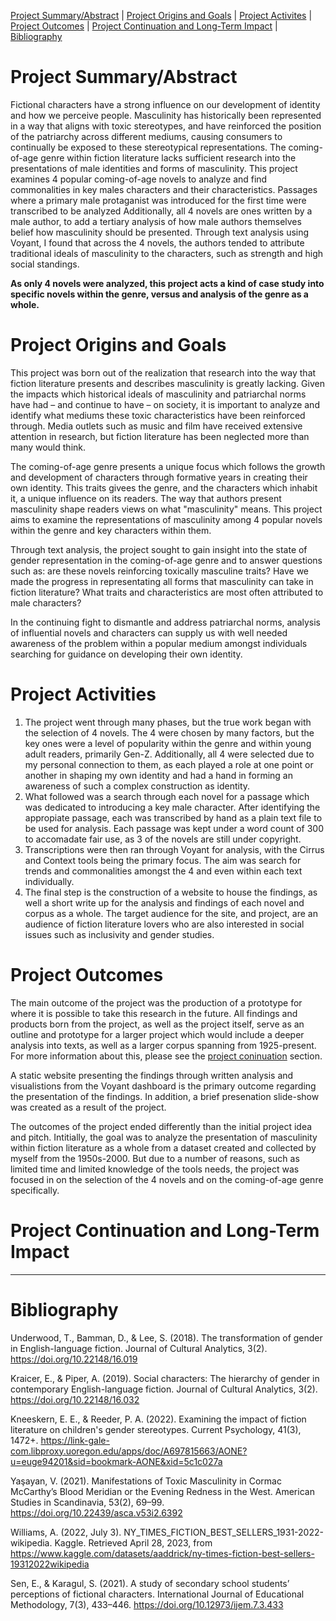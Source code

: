 [Project Summary/Abstract](https://github.com/eng470-s23/chaserogers-repository/blob/main/white-paper.md#project-summaryabstract)  |  [Project Origins and Goals](https://github.com/eng470-s23/chaserogers-repository/blob/main/white-paper.md#project-origins-and-goals)  |  [Project Activites](https://github.com/eng470-s23/chaserogers-repository/blob/main/white-paper.md#project-activities)  |  [Project Outcomes](https://github.com/eng470-s23/chaserogers-repository/blob/main/white-paper.md#project-outcomes)  |  [Project Continuation and Long-Term Impact](https://github.com/eng470-s23/chaserogers-repository/blob/main/white-paper.md#project-continuation-and-long-term-impact)  | [Bibliography](https://github.com/eng470-s23/chaserogers-repository/blob/main/white-paper.md#bibliography)

# Project Summary/Abstract 

Fictional characters have a strong influence on our development of identity and how we perceive people. Masculinity has historically been represented in a way that aligns with toxic stereotypes, and have reinforced the position of the patriarchy across different mediums, causing consumers to continually be exposed to these stereotypical representations. The coming-of-age genre within fiction literature lacks sufficient research into the presentations of male identities and forms of masculinity. This project examines 4 popular coming-of-age novels to analyze and find commonalities in key males characters and their characteristics. Passages where a primary male protaganist was introduced for the first time were transcribed to be analyzed Additionally, all 4 novels are ones written by a male author, to add a tertiary analysis of how male authors themselves belief how masculinity should be presented. Through text analysis using Voyant, I found that across the 4 novels, the authors tended to attribute traditional ideals of masculinity to the characters, such as strength and high social standings.

**As only 4 novels were analyzed, this project acts a kind of case study into specific novels within the genre, versus and analysis of the genre as a whole.**

# Project Origins and Goals

This project was born out of the realization that research into the way that fiction literature presents and describes masculinity is greatly lacking. Given the impacts which historical ideals of masculinity and patriarchal norms have had – and continue to have – on society, it is important to analyze and identify what mediums these toxic characteristics have been reinforced through. Media outlets such as music and film have received extensive attention in research, but fiction literature has been neglected more than many would think.

The coming-of-age genre presents a unique focus which follows the growth and development of characters through formative years in creating their own identity. This traits givees the genre, and the characters which inhabit it, a unique influence on its readers. The way that authors present masculinity shape readers views on what "masculinity" means. This project aims to examine the representations of masculinity among 4 popular novels within the genre and key characters within them.

Through text analysis, the project sought to gain insight into the state of gender representation in the coming-of-age genre and to answer questions such as: are these novels reinforcing toxically masculine traits? Have we made the progress in representating all forms that masculinity can take in fiction literature? What traits and characteristics are most often attributed to male characters?

In the continuing fight to dismantle and address patriarchal norms, analysis of influential novels and characters can supply us with well needed awareness of the problem within a popular medium amongst individuals searching for guidance on developing their own identity.

# Project Activities

1. The project went through many phases, but the true work began with the selection of 4 novels. The 4 were chosen by many factors, but the key ones were a level of popularity within the genre and within young adult readers, primarily Gen-Z. Additionally, all 4 were selected due to my personal connection to them, as each played a role at one point or another in shaping my own identity and had a hand in forming an awareness of such a complex construction as identity.
2. What followed was a search through each novel for a passage which was dedicated to introducing a key male character. After identifying the appropiate passage, each was transcribed by hand as a plain text file to be used for analysis. Each passage was kept under a word count of 300 to accomadate fair use, as 3 of the novels are still under copyright.
3. Transcriptions were then ran through Voyant for analysis, with the Cirrus and Context tools being the primary focus. The aim was search for trends and commonalities amongst the 4 and even within each text individually.
4. The final step is the construction of a website to house the findings, as well a short write up for the analysis and findings of each novel and corpus as a whole. The target audience for the site, and project, are an audience of fiction literature lovers who are also interested in social issues such as inclusivity and gender studies.

# Project Outcomes

The main outcome of the project was the production of a prototype for where it is possible to take this research in the future. All findings and products born from the project, as well as the project itself, serve as an outline and prototype for a larger project which would include a deeper analysis into texts, as well as a larger corpus spanning from 1925-present. For more information about this, please see the [project coninuation](https://github.com/eng470-s23/chaserogers-repository/blob/main/white-paper.md#project-continuation-and-long-term-impact) section.

A static website presenting the findings through written analysis and visualistions from the Voyant dashboard is the primary outcome regarding the presentation of the findings. In addition, a brief presenation slide-show was created as a result of the project.

The outcomes of the project ended differently than the initial project idea and pitch. Intitially, the goal was to analyze the presentation of masculinity within fiction literature as a whole from a dataset created and collected by myself from the 1950s-2000. But due to a number of reasons, such as limited time and limited knowledge of the tools needs, the project was focused in on the selection of the 4 novels and on the coming-of-age genre specifically.

# Project Continuation and Long-Term Impact

---

# Bibliography

Underwood, T., Bamman, D., & Lee, S. (2018). The transformation of gender in English-language fiction. Journal of Cultural Analytics, 3(2). https://doi.org/10.22148/16.019

Kraicer, E., & Piper, A. (2019). Social characters: The hierarchy of gender in contemporary English-language fiction. Journal of Cultural Analytics, 3(2). https://doi.org/10.22148/16.032

Kneeskern, E. E., & Reeder, P. A. (2022). Examining the impact of fiction literature on children's gender stereotypes. Current Psychology, 41(3), 1472+. https://link-gale-com.libproxy.uoregon.edu/apps/doc/A697815663/AONE?u=euge94201&sid=bookmark-AONE&xid=5c1c027a

Yaşayan, V. (2021). Manifestations of Toxic Masculinity in Cormac McCarthy’s Blood Meridian or the Evening Redness in the West. American Studies in Scandinavia, 53(2), 69–99. https://doi.org/10.22439/asca.v53i2.6392

Williams, A. (2022, July 3). NY_TIMES_FICTION_BEST_SELLERS_1931-2022-wikipedia. Kaggle. Retrieved April 28, 2023, from https://www.kaggle.com/datasets/aaddrick/ny-times-fiction-best-sellers-19312022wikipedia

Sen, E., & Karagul, S. (2021). A study of secondary school students’ perceptions of fictional characters. International Journal of Educational Methodology, 7(3), 433–446. https://doi.org/10.12973/ijem.7.3.433




